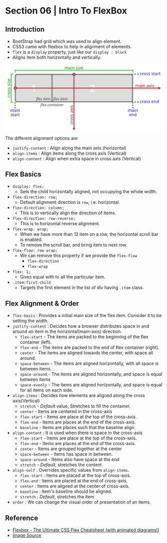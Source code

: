 # Section 06 | Intro To FlexBox #

## Introduction ##
* BootStrap had grid which was used to align element.
* CSS3 came with flexbox to help in alignment of elements.
* `flex` is a `display` property, just like our `display : block`
* Aligns item both horizontally and vertically.

![An illustration of the various directions and sizing terms as applied to a row flex container.](img/flex-direction-terms.svg "Logo")

The different alignment options are

* `justify-content` : Align along the main axis (horizontal)
* `align-items` : Align items along the cross axis (Vertical)
* `align-content` : Align when extra space in cross axis (Vertical)


## Flex Basics ##
* `display: flex;`
    - Sets the child horizontally aligned, not occupying the whole width.
* `flex-direction: row;`
    - Default alignment direction is `row`, i.e. horizontal.
* `flex-direction: column;`
    - This is to vertically align the direction of items.
* `flex-direction: row-reverse;`
    - This is to horizontal reverse alignment.
* `flex-wrap: wrap;`
    - When we have more than 12 item on a row, the horizontal scroll bar is enabled.
    - To remove the scroll bar, and bring item to next row.
* `flex-flow: row wrap; `
    - We can remove this property if we provide the `flex-flow`
        + `flex-direction`
        + `flex-wrap`
* `flex: 1;`
    - Gives equal with to all the particular item.
* `.item:first-child`
    - Targets the first element in the list of div having `.item` class.

## Flex Alignment & Order ##
* `flex-basis` : Provides a initial main size of the flex item. Consider it to be setting the width.
* `justify-content` : Decides how a browser distributes space in and around an item in the horizontal(main-axis) direction.
    - `flex-start` - The items are packed to the beginning of the flex container (left).
    - `flex-end` - The items are packed to the end of flex container (right).
    - `center` - The items are aligned towards the center, with space all around.
    - `space-between` - The items are aligned horizontally, with all space is between items.
    - `space-around` - The items are aligned horizontally, and space is equal between items
    - `space-evenly` - The items are aligned horizontally, and space is equal for all items on each side.
* `align-items` : Decides how elements are aligned along the cross axis(Vertical)
    - `stretch` - *Default* value, Stretches to fill the container.
    - `center` - Items are centered in the cross-axis
    - `flex-start` - Items are place at the top of the cross-axis.
    - `flex-end` - Items are places at the end of the cross-axis.
    - `baseline` - Items are places such that the baseline align.
* `align-content` : It is used when there is space in the cross-axis
    - `flex-start` - Items are place at the top of the cross-axis.
    - `flex-end` - Items are places at the end of the cross-axis.
    - `center` - Items are grouped together at the center
    - `space-between` - Items has space in between.
    - `space-around` - Items also have space at the end
    - `stretch` - *Default*, stretches the content
* `align-self` : Overrides specific values from `align-items`.
    - `flex-start` : Items are placed at the top of cross-axis.
    - `flex-end` : Items are placed at the end of cross-axis.
    - `center` : Items are aligned at the center of cross-axis.
    - `baseline` : Item's baseline should be aligned.
    - `stretch` : *Default*, stretches the item.
* `order` : We can change the visual order of presentation of an items.

## Reference ##
* [Flexbox - The Ultimate CSS Flex Cheatsheet (with animated diagrams!)](https://www.freecodecamp.org/news/flexbox-the-ultimate-css-flex-cheatsheet/)
* [Image Source ](https://www.w3.org/TR/css-flexbox-1/)
